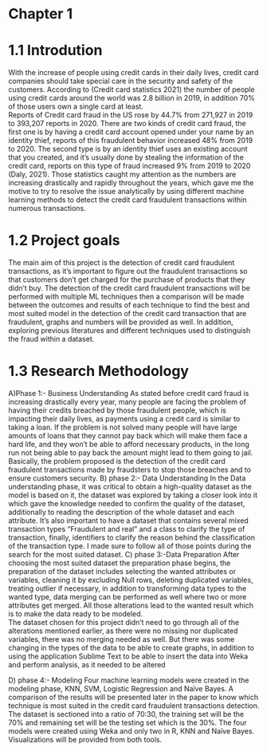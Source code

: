 # Chapter 1
# 1.1 Introdution
With the increase of people using credit cards in their daily lives, credit card companies 
should take special care in the security and safety of the customers. According to (Credit 
card statistics 2021) the number of people using credit cards around the world was 2.8 
billion in 2019, in addition 70% of those users own a single card at least.  
Reports of Credit card fraud in the US rose by 44.7% from 271,927 in 2019 to 393,207 
reports in 2020. There are two kinds of credit card fraud, the first one is by having a credit 
card account opened under your name by an identity thief, reports of this fraudulent 
behavior increased 48% from 2019 to 2020. The second type is by an identity thief uses 
an existing account that you created, and it’s usually done by stealing the information of 
the credit card, reports on this type of fraud increased 9% from 2019 to 2020 (Daly, 2021). 
Those statistics caught my attention as the numbers are increasing drastically and rapidly 
throughout the years, which gave me the motive to try to resolve the issue analytically by 
using different machine learning methods to detect the credit card fraudulent transactions 
within numerous transactions. 
# 1.2 Project goals
The main aim of this project is the detection of credit card fraudulent transactions, as it’s 
important to figure out the fraudulent transactions so that customers don’t get charged for 
the purchase of products that they didn’t buy. The detection of the credit card fraudulent 
transactions will be performed with multiple ML techniques then a comparison will be 
made between the outcomes and results of each technique to find the best and most 
suited model in the detection of the credit card transaction that are fraudulent, graphs and 
numbers will be provided as well. In addition, exploring previous literatures and different 
techniques used to distinguish the fraud within a dataset.
# 1.3 Research Methodology
A)Phase 1:- Business Understanding
As stated before credit card fraud is increasing drastically every year, many people are 
facing the problem of having their credits breached by those fraudulent people, which is 
impacting their daily lives, as payments using a credit card is similar to taking a loan. If 
the problem is not solved many people will have large amounts of loans that they cannot 
pay back which will make them face a hard life, and they won’t be able to afford necessary 
products, in the long run not being able to pay back the amount might lead to them going 
to jail. Basically, the problem proposed is the detection of the credit card fraudulent 
transactions made by fraudsters to stop those breaches and to ensure customers 
security.
B) phase 2:- Data Understanding
In the Data understanding phase, it was  critical to obtain a high-quality dataset as the 
model is based on it, the dataset was explored by taking a closer look into it which gave 
the knowledge needed to confirm the quality of the dataset, additionally to reading the 
description of the whole dataset and each attribute. It’s also important to have a dataset 
that contains several mixed transaction types “Fraudulent and real” and a class to clarify 
the type of transaction, finally, identifiers to clarify the reason behind the classification of 
the transaction type. I made sure to follow all of those points during the search for the 
most suited dataset.
C) phase 3:-Data Preparation
After choosing the most suited dataset the preparation phase begins, the preparation of 
the dataset includes selecting the wanted attributes or variables, cleaning it by excluding 
Null rows, deleting duplicated variables, treating outlier if necessary, in addition to 
transforming data types to the wanted type, data merging can be performed as well where 
two or more attributes get merged. All those alterations lead to the wanted result which is 
to make the data ready to be modeled.  
The dataset chosen for this project didn’t need to go through all of the alterations 
mentioned earlier, as there were no missing nor duplicated variables, there was no 
merging needed as well. But there was some changing in the types of the data to be able 
to create graphs, in addition to using the application Sublime Text to be able to insert the 
data into Weka and perform analysis, as it needed to be altered

D) phase 4:-  Modeling
Four machine learning models were created in the modeling phase, KNN, SVM, Logistic 
Regression and Naïve Bayes. A comparison of the results will be presented later in the 
paper to know which technique is most suited in the credit card fraudulent transactions 
detection. The dataset is sectioned into a ratio of 70:30, the training set will be the 70% 
and remaining set will be the testing set which is the 30%. The four models were created 
using Weka and only two in R, KNN and Naïve Bayes. Visualizations will be provided 
from both tools.
